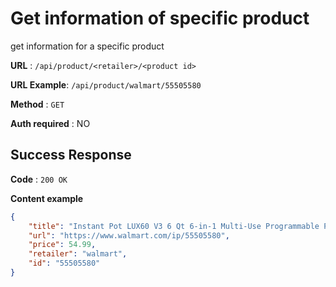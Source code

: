 # Get information of specific product

get information for a specific product

**URL** : `/api/product/<retailer>/<product id>`

**URL Example**: `/api/product/walmart/55505580`

**Method** : `GET`

**Auth required** : NO


## Success Response

**Code** : `200 OK`

**Content example**

```json
{
    "title": "Instant Pot LUX60 V3 6 Qt 6-in-1 Multi-Use Programmable Pressure Cooker, Slow Cooker, Rice Cooker, Sauté, Steamer, and Warmer",
    "url": "https://www.walmart.com/ip/55505580",
    "price": 54.99,
    "retailer": "walmart",
    "id": "55505580"
}
```
